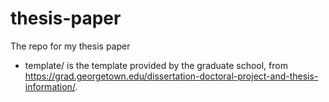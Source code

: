 # thesis-paper
The repo for my thesis paper

- template/ is the template provided by the graduate school, from https://grad.georgetown.edu/dissertation-doctoral-project-and-thesis-information/.
